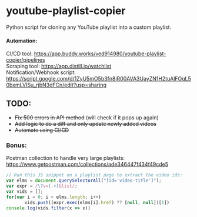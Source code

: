 # youtube-playlist-copier
Python script for cloning any YouTube playlist into a custom playlist.

#### Automation:
CI/CD tool: https://app.buddy.works/ved914980/youtube-playlist-copier/pipelines \
Scraping tool: https://app.distill.io/watchlist \
Notification/Webhook script: https://script.google.com/d/1ZyU5mO5b3fn8jR00AVA3UayZN1H2tuAlFOqL50bxmLVISu_rjbN3dFCn/edit?usp=sharing

## TODO:
- ~~Fix 500 errors in API method~~ (will check if it pops up again)
- ~~Add logic to do a diff and only update newly added videos~~
- ~~Automate using CI/CD~~

### Bonus:
Postman collection to handle very large playlists:
https://www.getpostman.com/collections/ade346447f434f49cde5


```javascript
// Run this JS snippet on a playlist page to extract the video ids:
var elms = document.querySelectorAll("[id='video-title']");
var expr = /\?v=(.+)&list/;
var vids = [];
for(var i = 0; i < elms.length; i++) 
       vids.push((expr.exec(elms[i].href) ?? [null, null])[1])
console.log(vids.filter(x => x))
```
